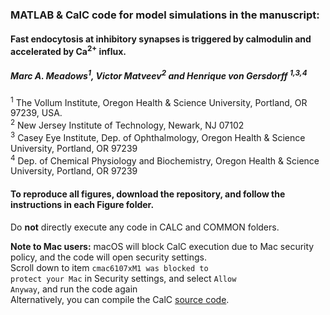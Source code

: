 ###  MATLAB &amp; CalC code for model simulations in the manuscript: 
#### Fast endocytosis at inhibitory synapses is triggered by calmodulin and accelerated by Ca<sup>2+</sup> influx. <br>
##### Marc A. Meadows<sup>1</sup>, Victor Matveev<sup>2</sup> and Henrique von Gersdorff <sup>1,3,4</sup><br>
<sup>1</sup> The Vollum Institute, Oregon Health & Science University, Portland, OR 97239, USA. <br>
<sup>2</sup> New Jersey Institute of Technology, Newark, NJ 07102 <br>
<sup>3</sup> Casey Eye Institute, Dep. of Ophthalmology, Oregon Health & Science University, Portland, OR 97239 <br>
<sup>4</sup> Dep. of Chemical Physiology and Biochemistry, Oregon Health & Science University, Portland, OR 97239 <br>

#### To reproduce all figures, download the repository, and follow the instructions in each Figure folder.<br>

Do **not** directly execute any code in CALC and COMMON folders. <br>

**Note to Mac users:** macOS will block CalC execution due to Mac security policy, and the code will open security settings.<br>
Scroll down to item <code>cmac6107xM1 was blocked to protect your Mac</code> in Security settings, and select <code>Allow Anyway</code>, and run the code again<br>
Alternatively, you can compile the CalC [source code](https://github.com/mvvik/CalC-simple-buffer).
